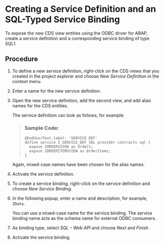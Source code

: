 <!-- loioc1cf6c9796ad4fecb893672fd91e660d -->

# Creating a Service Definition and an SQL-Typed Service Binding

To expose the new CDS view entities using the ODBC driver for ABAP, create a service definition and a corresponding service binding of type SQL1.



## Procedure

1.  To define a new service definition, right-click on the CDS views that you created in the project explorer and choose *New Service Definition* in the context menu.

2.  Enter a name for the new service definition.

3.  Open the new service definition, add the second view, and add alias names for the CDS entities.

    The service definition can look as follows, for example:

    > ### Sample Code:  
    > ```
    > @EndUserText.label: 'SERVICE DEF'
    > define service Z_SERVICE_DEF_SQL provider contracts sql {
    >   expose ZORDERSVIEW as Orders;
    >   expose ZORDERITEMSVIEW as OrderItems;
    > }
    > ```

    Again, mixed-case names have been chosen for the alias names.

4.  Activate the service definition.

5.  To create a service binding, right-click on the service definition and choose *New Service Binding*.

6.  In the following popup, enter a name and description, for example, `ZData`.

    You can use a mixed-case name for the service binding. The service binding name acts as the schema name for external ODBC consumers.

7.  As binding type, select *SQL – Web API* and choose *Next* and *Finish*.

8.  Activate the service binding.


